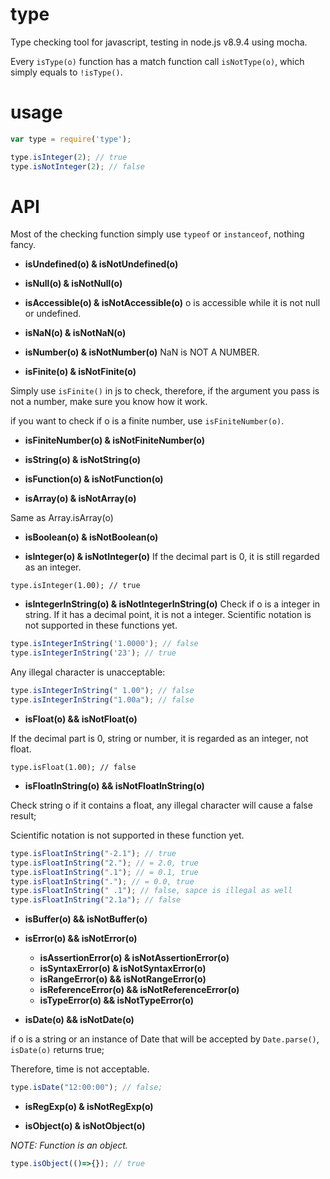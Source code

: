 # type

Type checking tool for javascript, testing in node.js v8.9.4 using mocha.

Every `isType(o)` function has a match function call `isNotType(o)`, which simply equals to `!isType()`.

# usage
```JavaScript
var type = require('type');

type.isInteger(2); // true
type.isNotInteger(2); // false
```

# API

Most of the checking function simply use `typeof` or `instanceof`, nothing fancy. 

* **isUndefined(o) & isNotUndefined(o)**

* **isNull(o) & isNotNull(o)**

* **isAccessible(o) & isNotAccessible(o)**
o is accessible while it is not null or undefined.

* **isNaN(o) & isNotNaN(o)**

* **isNumber(o) & isNotNumber(o)**
NaN is NOT A NUMBER.

* **isFinite(o) & isNotFinite(o)**

Simply use `isFinite()` in js to check, therefore, if the argument you pass is not a number, make sure you know how it work. 

if you want to check if o is a finite number, use `isFiniteNumber(o)`.

* **isFiniteNumber(o) & isNotFiniteNumber(o)**

* **isString(o) & isNotString(o)**

* **isFunction(o) & isNotFunction(o)**

* **isArray(o) & isNotArray(o)**

Same as Array.isArray(o)

* **isBoolean(o) & isNotBoolean(o)**

* **isInteger(o) & isNotInteger(o)**
If the decimal part is 0, it is still regarded as an integer. 

```
type.isInteger(1.00); // true
```

* **isIntegerInString(o) & isNotIntegerInString(o)**
Check if o is a integer in string. If it has a decimal point, it is not a integer.
Scientific notation is not supported in these functions yet. 

```JavaScript
type.isIntegerInString('1.0000'); // false
type.isIntegerInString('23'); // true
```

Any illegal character is unacceptable:

```JavaScript
type.isIntegerInString(" 1.00"); // false
type.isIntegerInString("1.00a"); // false
```

* **isFloat(o) && isNotFloat(o)**

If the decimal part is 0, string or number, it is regarded as an integer, not float.

```
type.isFloat(1.00); // false
```

* **isFloatInString(o) && isNotFloatInString(o)**

Check string o if it contains a float, any illegal character will cause a false result;

Scientific notation is not supported in these function yet. 

```JavaScript
type.isFloatInString("-2.1"); // true
type.isFloatInString("2."); // = 2.0, true
type.isFloatInString(".1"); // = 0.1, true
type.isFloatInString("."); // = 0.0, true
type.isFloatInString(" .1"); // false, sapce is illegal as well
type.isFloatInString("2.1a"); // false
```

* **isBuffer(o) && isNotBuffer(o)**

* **isError(o) && isNotError(o)**
  * **isAssertionError(o) & isNotAssertionError(o)**
  * **isSyntaxError(o) & isNotSyntaxError(o)**
  * **isRangeError(o) && isNotRangeError(o)**
  * **isReferenceError(o) && isNotReferenceError(o)**
  * **isTypeError(o) && isNotTypeError(o)**
  
* **isDate(o) && isNotDate(o)**

if o is a string or an instance of Date that will be accepted by `Date.parse()`, `isDate(o)` returns true; 

Therefore, time is not acceptable.

```JavaScript
type.isDate("12:00:00"); // false;
```

* **isRegExp(o) & isNotRegExp(o)**

* **isObject(o) & isNotObject(o)**

*NOTE: Function is an object.*

```JavaScript
type.isObject(()=>{}); // true
```
